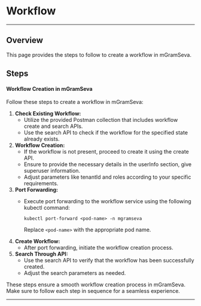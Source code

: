 # Workflow

***

## Overview

This page provides the steps to follow to create a workflow in mGramSeva.

## Steps

#### Workflow Creation in mGramSeva

Follow these steps to create a workflow in mGramSeva:

1. **Check Existing Workflow:**
   * Utilize the provided Postman collection that includes workflow create and search APIs.
   * Use the search API to check if the workflow for the specified state already exists.
2. **Workflow Creation:**
   * If the workflow is not present, proceed to create it using the create API.
   * Ensure to provide the necessary details in the userInfo section, give superuser information.
   * Adjust parameters like tenantId and roles according to your specific requirements.
3. **Port Forwarding:**
   *   Execute port forwarding to the workflow service using the following kubectl command:

       ```
       kubectl port-forward <pod-name> -n mgramseva
       ```

       Replace `<pod-name>` with the appropriate pod name.
4. **Create Workflow:**
   * After port forwarding, initiate the workflow creation process.
5. **Search Through API:**
   * Use the search API to verify that the workflow has been successfully created.
   * Adjust the search parameters as needed.

These steps ensure a smooth workflow creation process in mGramSeva. Make sure to follow each step in sequence for a seamless experience.

***
